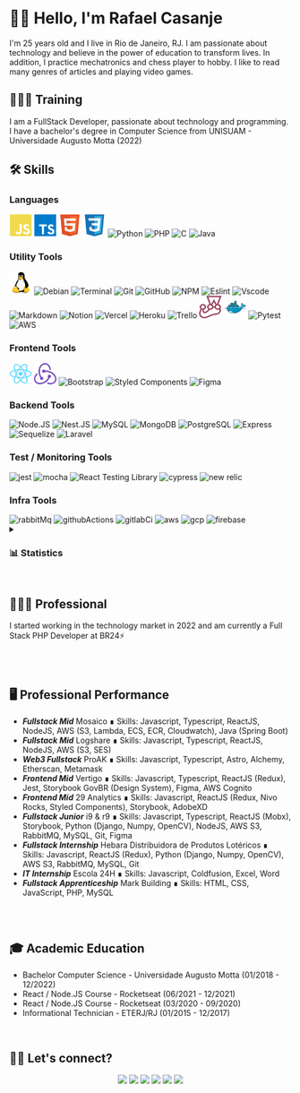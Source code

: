 # 👋🏽 Hello, I'm Rafael Casanje

I'm 25 years old and I live in Rio de Janeiro, RJ. I am passionate about technology and believe in the power of education to transform lives. In addition, I practice mechatronics and chess player to hobby. I like to read many genres of articles and playing video games.

## 👩🏽‍🎓 Training

I am a FullStack Developer, passionate about technology and programming. I have a bachelor's degree in Computer Science from UNISUAM - Universidade Augusto Motta (2022)

## 🛠 Skills

### Languages
<img title="JavaScript" alt="JavaScript" height="40" width="40" src="https://raw.githubusercontent.com/devicons/devicon/master/icons/javascript/javascript-plain.svg" />
<img title="TypeScript" alt="TypeScript" height="40" width="40" src="https://raw.githubusercontent.com/devicons/devicon/master/icons/typescript/typescript-original.svg" />
<img title="HTML" alt="HTML" height="40" width="40" src="https://raw.githubusercontent.com/devicons/devicon/master/icons/html5/html5-original.svg" />
<img title="CSS" alt="CSS" height="40" width="40" src="https://raw.githubusercontent.com/devicons/devicon/master/icons/css3/css3-original.svg" />
<img title="Python" alt="Python" height="40" width="40" src="https://cdn.jsdelivr.net/gh/devicons/devicon/icons/python/python-original.svg" />
<img title="PHP" alt="PHP" height="40" width="40" src="https://cdn.jsdelivr.net/gh/devicons/devicon/icons/php/php-original.svg" />
<img title="C" alt="C" height="40" width="40" src="https://raw.githubusercontent.com/jmnote/z-icons/master/svg/c.svg" />
<img title="Java" alt="Java" height="40" width="40" src="https://cdn.jsdelivr.net/gh/devicons/devicon/icons/java/java-original.svg" />

<br>

### Utility Tools

<img title="Linux" alt="Linux" width="40" height="40" src="https://raw.githubusercontent.com/devicons/devicon/master/icons/linux/linux-original.svg" />
  <img title="Debian" alt="Debian" width="40" height="40" src="https://cdn.jsdelivr.net/gh/devicons/devicon/icons/debian/debian-original.svg" />
  <img title="Terminal" alt="Terminal" height="40" width="40" src="https://cdn.svgporn.com/logos/terminal.svg" />
  <img title="Git" alt="Git" height="40" width="40" src="https://cdn.jsdelivr.net/gh/devicons/devicon/icons/git/git-original.svg" />
  <img title="GitHub" alt="GitHub" height="40" width="40" src="https://cdn.jsdelivr.net/gh/devicons/devicon/icons/github/github-original.svg" />
  <img title="NPM" alt="NPM" height="40" width="40" src="https://cdn.jsdelivr.net/gh/devicons/devicon/icons/npm/npm-original-wordmark.svg" />
  <img title="Eslint" alt="Eslint" height="40" width="40" src="https://cdn.jsdelivr.net/gh/devicons/devicon/icons/eslint/eslint-original.svg" />
  <img title="Vscode" alt="Vscode" height="40" width="40" src="https://cdn.jsdelivr.net/gh/devicons/devicon/icons/vscode/vscode-original.svg" />
  <img title="Markdown" alt="Markdown" height="40" width="40" src="https://cdn.jsdelivr.net/gh/devicons/devicon/icons/markdown/markdown-original.svg" />
  <img title="Notion" alt="Notion" height="40" width="40" src="https://img.icons8.com/glyph-neue/64/notion.png"/>
  <img title="Vercel" alt="Vercel" height="40" width="40" src="https://www.svgrepo.com/show/327408/logo-vercel.svg" />
  <img title="Heroku" alt="Heroku" height="40" width="40" src="https://cdn.jsdelivr.net/gh/devicons/devicon/icons/heroku/heroku-plain.svg" />
  <img title="Trello" alt="Trello" height="40" width="40" src="https://cdn.jsdelivr.net/gh/devicons/devicon/icons/trello/trello-plain.svg" />
  <img title="Jest" alt="Jest" height="40" width="40" src="https://raw.githubusercontent.com/devicons/devicon/master/icons/jest/jest-plain.svg" />
  <img title="Docker" alt="Docker" height="40" width="40" src="https://raw.githubusercontent.com/devicons/devicon/master/icons/docker/docker-original.svg" />
  <img title="Pytest" alt="Pytest" height="40" width="40" src="https://cdn.jsdelivr.net/gh/devicons/devicon/icons/pytest/pytest-original.svg" />
  <img title="AWS" alt="AWS" height="40" width="40" src="https://img.icons8.com/color/48/amazon-web-services.png" alt="amazon-web-services"/>
  <br>

### Frontend Tools

<img title="React" alt="React" height="40" width="40" src="https://raw.githubusercontent.com/devicons/devicon/master/icons/react/react-original.svg" />
<img title="Redux" alt="Redux" height="40" width="40" src="https://raw.githubusercontent.com/devicons/devicon/master/icons/redux/redux-original.svg" />
<img title="Bootstrap" alt="Bootstrap" width="40" height="40" src="https://cdn.jsdelivr.net/gh/devicons/devicon/icons/bootstrap/bootstrap-original.svg" />
<img title="Styled Components" alt="Styled Components" height="40" width="40" src="https://avatars.githubusercontent.com/u/20658825?s=200&v=4" />
<img title="Figma" alt="Figma" height="40" width="40" src="https://cdn.jsdelivr.net/gh/devicons/devicon/icons/figma/figma-original.svg" />
<br>

### Backend Tools

<img title="Node.JS" alt="Node.JS" height="40" width="40" src="https://cdn.jsdelivr.net/gh/devicons/devicon/icons/nodejs/nodejs-original.svg" />
<img title="Nest.JS" alt="Nest.JS" height="40" width="40" src="https://cdn.jsdelivr.net/gh/devicons/devicon/icons/nestjs/nestjs-plain.svg" />
<img title="MySQL" alt="MySQL" height="40" width="40" src="https://cdn.jsdelivr.net/gh/devicons/devicon/icons/mysql/mysql-original.svg" />
<img title="MongoDB" alt="MongoDB" height="40" width="40" src="https://cdn.jsdelivr.net/gh/devicons/devicon/icons/mongodb/mongodb-original.svg" />
<img title="PostgreSQL" alt="PostgreSQL" height="40" width="40" src="https://cdn.jsdelivr.net/gh/devicons/devicon/icons/postgresql/postgresql-original.svg" />
<img title="Express" alt="Express" height="40" width="40" src="https://cdn.jsdelivr.net/gh/devicons/devicon/icons/express/express-original.svg" />
<img title="Sequelize" alt="Sequelize" height="40" width="40" src="https://cdn.jsdelivr.net/gh/devicons/devicon/icons/sequelize/sequelize-original.svg" />
<img title="Laravel" alt="Laravel" height="40" width="40" src="https://cdn.jsdelivr.net/gh/devicons/devicon/icons/laravel/laravel-plain.svg" />
<br />

### Test / Monitoring Tools
<img title="Jest" src="https://cdn.jsdelivr.net/gh/devicons/devicon/icons/jest/jest-plain.svg" width="40" alt="jest" />
<img title="Mocha" src="https://cdn.jsdelivr.net/gh/devicons/devicon/icons/mocha/mocha-plain.svg" width="40" alt="mocha" />
<img title="React Testing Library" alt="React Testing Library" width="40" height="40" src="https://testing-library.com/img/logo-large.png" />
<img title="Cypress" src="https://static-00.iconduck.com/assets.00/cypress-icon-144x144-wdum32ye.png" width="40" alt="cypress" />
<img title="New Relic" src="https://newrelic.com/themes/custom/erno/assets/mediakit/new_relic_logo_vertical.png" width="40" alt="new relic" />

### Infra Tools
<img title="RabbitMQ" src="https://static-00.iconduck.com/assets.00/rabbitmq-icon-484x512-s9lfaapn.png" width="40" alt="rabbitMq" />
<img title="Github" src="https://static-00.iconduck.com/assets.00/githubactions-icon-512x512-jbpvj4ny.png" width="40" alt="githubActions" />
<img title="Gitlab" src="https://static-00.iconduck.com/assets.00/gitlab-plain-wordmark-icon-512x510-2jy6wwwv.png" width="40" alt="gitlabCi" />
<img title="AWS" src="https://static-00.iconduck.com/assets.00/aws-icon-512x306-hz71jncq.png" width="40" alt="aws" />
<img title="GCP" src="https://static-00.iconduck.com/assets.00/gcp-color-icon-512x410-g12trk1y.png" width="40" alt="gcp" />
<img title="Firebase" src="https://cdn.jsdelivr.net/gh/devicons/devicon/icons/firebase/firebase-plain.svg" width="40" alt="firebase" />


<details>
<summary><h3>📊 Statistics</h3></summary>

<img src="https://github-profile-summary-cards.vercel.app/api/cards/profile-details?username=casanej&theme=radical" width="100%" />
<img src="https://github-readme-stats.vercel.app/api/top-langs?locale=pt-br&hide_title=false&layout=compact&card_width=320&langs_count=30&theme=radical&hide_border=true&username=casanej" width="100%" alt="languages graph"  />
<img src="https://github-readme-stats.vercel.app/api?username=casanej&theme=radical&hide_border=true" width="100%" />

</details>

<br>

## 👩🏽‍💻 Professional

I started working in the technology market in 2022 and am currently a Full Stack PHP Developer at BR24⚡

<br>
<br>

<!-- ## 🌎 Open Source Projects

<br> -->

<!-- ## 📑 Open Source Contributions

<br> -->

<!-- ## 📖 Latest Blog Posts (SOON)

<br> -->

<!-- ## 🤠 Participations

<br> -->

## 🖥 Professional Performance

- ***Fullstack Mid*** Mosaico <!-- (02/2023 - Now) --> ∎ Skills: Javascript, Typescript, ReactJS, NodeJS, AWS (S3, Lambda, ECS, ECR, Cloudwatch), Java (Spring Boot)
- ***Fullstack Mid*** Logshare <!-- (10/2022 - 03/2023) --> ∎ Skills: Javascript, Typescript, ReactJS, NodeJS, AWS (S3, SES)
- ***Web3 Fullstack*** ProAK <!-- (07/2022 - 11/2022) --> ∎ Skills: Javascript, Typescript, Astro, Alchemy, Etherscan, Metamask
- ***Frontend Mid*** Vertigo <!-- (10/2021 - 06/2022) --> ∎ Skills: Javascript, Typescript, ReactJS (Redux), Jest, Storybook GovBR (Design System), Figma, AWS Cognito
- ***Frontend Mid*** 29 Analytics <!-- (03/2021 - 02/2022) --> ∎ Skills: Javascript, ReactJS (Redux, Nivo Rocks, Styled Components), Storybook, AdobeXD
- ***Fullstack Junior*** i9 & r9 <!-- (02/2020 - 03/2021) --> ∎ Skills: Javascript, Typescript, ReactJS (Mobx), Storybook, Python (Django, Numpy, OpenCV), NodeJS, AWS S3, RabbitMQ, MySQL, Git, Figma
- ***Fullstack Internship*** Hebara Distribuidora de Produtos Lotéricos <!-- (02/2019 - 02/2020) --> ∎ Skills: Javascript, ReactJS (Redux), Python (Django, Numpy, OpenCV), AWS S3, RabbitMQ, MySQL, Git
- ***IT Internship*** Escola 24H <!-- (03/2018 - 10/2018) --> ∎ Skills: Javascript, Coldfusion, Excel, Word
- ***Fullstack Apprenticeship*** Mark Building <!-- (06/2017 - 02/2018) --> ∎ Skills: HTML, CSS, JavaScript, PHP, MySQL

<br>
<br>

## 🎓 Academic Education

- Bachelor Computer Science - Universidade Augusto Motta (01/2018 - 12/2022)
- React / Node.JS Course - Rocketseat (06/2021 - 12/2021)
- React / Node.JS Course - Rocketseat (03/2020 - 09/2020)
- Informational Technician - ETERJ/RJ (01/2015 - 12/2017)

<br>


## 🤝🏾 Let's connect?

<div align="center" style="display: inline_block">
<a href="https://casanje.com/" target="_blank"><img src="https://img.shields.io/badge/-Portfólio-06D6A0?style=for-the-badge" target="_blank"></a>
<a href="https://www.linkedin.com/in/rafael-casanje/" target="_blank"><img src="https://img.shields.io/badge/-LinkedIn-%230077B5?style=for-the-badge&logo=linkedin&logoColor=white" target="_blank"></a>
<a href="https://dev.to/casanje" target="_blank"><img src="https://img.shields.io/static/v1?message=dev.to&logo=dev.to&label=&color=0A0A0A&logoColor=white&labelColor=&style=for-the-badge" /></a>
<a href="https://www.instagram.com/casanje/" target="_blank"><img src="https://img.shields.io/badge/-Instagram-%23E4405F?style=for-the-badge&logo=instagram&logoColor=white" target="_blank"></a>
<a href="mailto:rafael.casanje@gmail.com"><img src="https://img.shields.io/badge/Gmail-C00021?style=for-the-badge&logo=gmail&logoColor=white" target="_blank"></a>
<a href="https://www.chess.com/member/casanje"><img src="https://images.chesscomfiles.com/uploads/v1/images_users/tiny_mce/PedroPinhata/phpwlfNic.png" width="100" target="_blank" /></a>
</div>

<br>
<br>
<br>
<br>